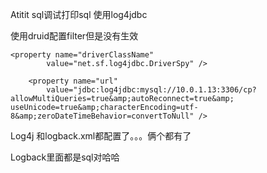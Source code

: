 Atitit sql调试打印sql 使用log4jdbc

使用druid配置filter但是没有生效


	<property name="driverClassName"
			value="net.sf.log4jdbc.DriverSpy" />

		<property name="url"
			value="jdbc:log4jdbc:mysql://10.0.1.13:3306/cp?allowMultiQueries=true&amp;autoReconnect=true&amp; useUnicode=true&amp;characterEncoding=utf-8&amp;zeroDateTimeBehavior=convertToNull" />

Log4j 和logback.xml都配置了。。。俩个都有了

Logback里面都是sql对哈哈
